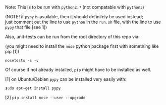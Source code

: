 Note:  This is to be run with `python2.7` (not compatable with `python3`)

(NOTE!  if `pypy` is available, then it should definitely be used instead;  
just comment out the line to use `python` in the `run.sh` file, with the line to 
use `pypy` that file [see 1]) 


Also, unit-tests can be run from the root directory of this repo via:

(you might need to install the `nose` python package first with something like pip [1])

`nosetests -s -v`

Of course if not already installed, `pip` might have to be installed as well.


[1] on Ubuntu/Debian `pypy` can be installed very easily with:

`sudo apt-get install pypy`

[2] `pip install nose --user --upgrade`

